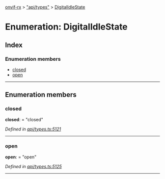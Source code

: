 [onvif-rx](../README.md) > ["api/types"](../modules/_api_types_.md) > [DigitalIdleState](../enums/_api_types_.digitalidlestate.md)

# Enumeration: DigitalIdleState

## Index

### Enumeration members

* [closed](_api_types_.digitalidlestate.md#closed)
* [open](_api_types_.digitalidlestate.md#open)

---

## Enumeration members

<a id="closed"></a>

###  closed

**closed**:  = "closed"

*Defined in [api/types.ts:5121](https://github.com/patrickmichalina/onvif-rx/blob/f117e44/src/api/types.ts#L5121)*

___
<a id="open"></a>

###  open

**open**:  = "open"

*Defined in [api/types.ts:5125](https://github.com/patrickmichalina/onvif-rx/blob/f117e44/src/api/types.ts#L5125)*

___

